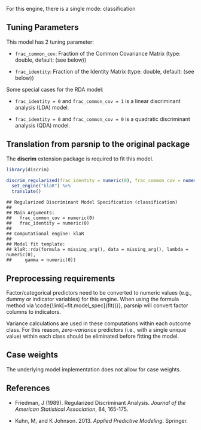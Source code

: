 


For this engine, there is a single mode: classification

## Tuning Parameters




This model has 2 tuning parameter:

- `frac_common_cov`: Fraction of the Common Covariance Matrix (type: double, default: (see below))

- `frac_identity`: Fraction of the Identity Matrix (type: double, default: (see below))

Some special cases for the RDA model: 

* `frac_identity = 0` and `frac_common_cov = 1` is a linear discriminant analysis (LDA) model. 

* `frac_identity = 0` and `frac_common_cov = 0` is a quadratic discriminant analysis (QDA) model. 



## Translation from parsnip to the original package

The **discrim** extension package is required to fit this model.


``` r
library(discrim)

discrim_regularized(frac_identity = numeric(0), frac_common_cov = numeric(0)) %>% 
  set_engine("klaR") %>% 
  translate()
```

```
## Regularized Discriminant Model Specification (classification)
## 
## Main Arguments:
##   frac_common_cov = numeric(0)
##   frac_identity = numeric(0)
## 
## Computational engine: klaR 
## 
## Model fit template:
## klaR::rda(formula = missing_arg(), data = missing_arg(), lambda = numeric(0), 
##     gamma = numeric(0))
```

## Preprocessing requirements


Factor/categorical predictors need to be converted to numeric values (e.g., dummy or indicator variables) for this engine. When using the formula method via \\code{\\link[=fit.model_spec]{fit()}}, parsnip will convert factor columns to indicators.


Variance calculations are used in these computations within each outcome class. For this reason,  _zero-variance_ predictors (i.e., with a single unique value) within each class should be eliminated before fitting the model. 



## Case weights


The underlying model implementation does not allow for case weights. 

## References

 - Friedman, J (1989). Regularized Discriminant Analysis. _Journal of the American Statistical Association_, 84, 165-175.

 - Kuhn, M, and K Johnson. 2013. _Applied Predictive Modeling_. Springer.
